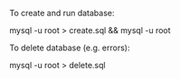 To create and run database:

mysql -u root > create.sql && mysql -u root


To delete database (e.g. errors):

mysql -u root > delete.sql
